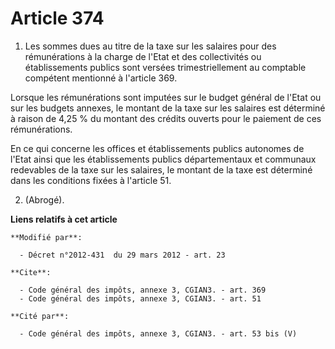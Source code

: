 # Article 374

1. Les sommes dues au titre de la taxe sur les salaires pour des rémunérations à la charge de l'Etat et des collectivités ou
établissements publics sont versées trimestriellement au comptable compétent mentionné à l'article 369. 

Lorsque les rémunérations sont imputées sur le budget général de l'Etat ou sur les budgets annexes, le montant de la taxe sur
les salaires est déterminé à raison de 4,25 % du montant des crédits ouverts pour le paiement de ces rémunérations. 

En ce qui concerne les offices et établissements publics autonomes de l'Etat ainsi que les établissements publics
départementaux et communaux redevables de la taxe sur les salaires, le montant de la taxe est déterminé dans les conditions
fixées à l'article 51.

2. (Abrogé).

**Liens relatifs à cet article**

	**Modifié par**:

	  - Décret n°2012-431  du 29 mars 2012 - art. 23

	**Cite**:

	  - Code général des impôts, annexe 3, CGIAN3. - art. 369
	  - Code général des impôts, annexe 3, CGIAN3. - art. 51

	**Cité par**:

	  - Code général des impôts, annexe 3, CGIAN3. - art. 53 bis (V)
